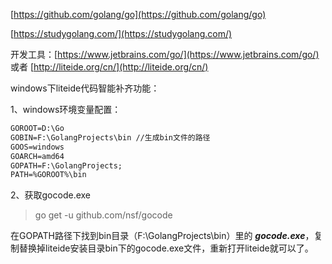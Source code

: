 [https://github.com/golang/go](https://github.com/golang/go)

[https://studygolang.com/](https://studygolang.com/)

开发工具：[https://www.jetbrains.com/go/](https://www.jetbrains.com/go/) 或者 [http://liteide.org/cn/](http://liteide.org/cn/)

windows下liteide代码智能补齐功能：

1、windows环境变量配置：

```markdown
GOROOT=D:\Go
GOBIN=F:\GolangProjects\bin //生成bin文件的路径
GOOS=windows
GOARCH=amd64
GOPATH=F:\GolangProjects;
PATH=%GOROOT%\bin
```

2、获取gocode.exe

> go get -u github.com/nsf/gocode

在GOPATH路径下找到bin目录（F:\GolangProjects\bin）里的 _**gocode.exe**_，复制替换掉liteide安装目录bin下的gocode.exe文件，重新打开liteide就可以了。

